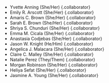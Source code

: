 
- Yvette Anning (She/Her) {.collaborator}
- Emily R. Arscott (She/Her) {.collaborator}
- Amaris C. Brown (She/Her) {.collaborator}
- Sarah E. Brown (She/Her) {.collaborator}
- Shriya S. Chunduri (She/Her) {.collaborator}
- Emma M. Cicala (She/Her) {.collaborator}
- Anastasia Codjebas (She/Her) {.collaborator}
- Jason W. Knight (He/Him) {.collaborator}
- Angelica J. Malacara (She/Her) {.collaborator}
- Claire C. Malley (She/Her) {.collaborator}
- Natalie Perez (They/Them) {.collaborator}
- Morgan Robinson (She/Her) {.collaborator}
- Heliya Sefat (She/Her) {.collaborator}
- Jasmine A. Young (She/Her) {.collaborator}
